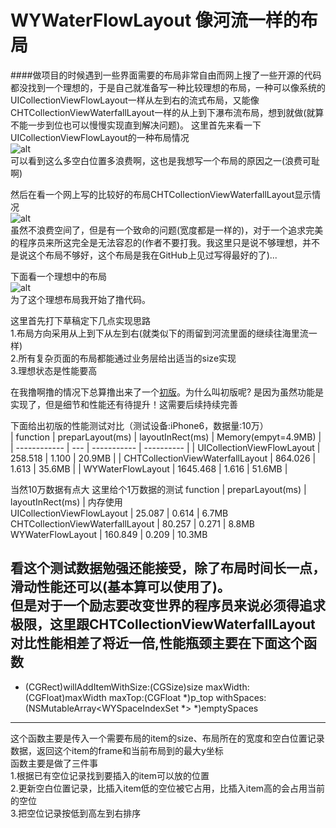 # WYWaterFlowLayout 像河流一样的布局
####做项目的时候遇到一些界面需要的布局非常自由而网上搜了一些开源的代码都没找到一个理想的，于是自己就准备写一种比较理想的布局，一种可以像系统的UICollectionViewFlowLayout一样从左到右的流式布局，又能像CHTCollectionViewWaterfallLayout一样的从上到下瀑布流布局，想到就做(就算不能一步到位也可以慢慢实现直到解决问题)。
这里首先来看一下UICollectionViewFlowLayout的一种布局情况    
![alt](UICollectionViewFlowLayout.gif)    
可以看到这么多空白位置多浪费啊，这也是我想写一个布局的原因之一(浪费可耻啊)

然后在看一个网上写的比较好的布局CHTCollectionViewWaterfallLayout显示情况    
![alt](CHTCollectionViewWaterfallLayout.gif)    
虽然不浪费空间了，但是有一个致命的问题(宽度都是一样的)，对于一个追求完美的程序员来所这完全是无法容忍的(作者不要打我。我这里只是说不够理想，并不是说这个布局不够好，这个布局是我在GitHub上见过写得最好的了)...    

下面看一个理想中的布局    
![alt](WYWaterFlowLayout.gif)    
为了这个理想布局我开始了撸代码。    

这里首先打下草稿定下几点实现思路    
1.布局方向采用从上到下从左到右(就类似下的雨留到河流里面的继续往海里流一样)    
2.所有复杂页面的布局都能通过业务层给出适当的size实现    
3.理想状态是性能要高    

在我撸啊撸的情况下总算撸出来了一个[初版](初版.zip)。为什么叫初版呢? 是因为虽然功能是实现了，但是细节和性能还有待提升！这需要后续持续完善    

下面给出初版的性能测试对比（测试设备:iPhone6，数据量:10万）    
| function                              |   preparLayout(ms)  |   layoutInRect(ms)    |    Memory(empyt=4.9MB)    |
| ------------                          |   ---               |   -----------         |    ----------             |
| UICollectionViewFlowLayout            |   258.518           |   1.100               |    20.9MB                 |
| CHTCollectionViewWaterfallLayout      |   864.026           |   1.613               |    35.6MB                 |
| WYWaterFlowLayout                     |   1645.468          |   1.616               |    51.6MB                 |

当然10万数据有点大  这里给个1万数据的测试
function                              |   preparLayout(ms)  |   layoutInRect(ms)    |    内存使用             
UICollectionViewFlowLayout            |   25.087            |   0.614               |    6.7MB
CHTCollectionViewWaterfallLayout      |   80.257            |   0.271               |    8.8MB
WYWaterFlowLayout                     |   160.849           |   0.209               |    10.3MB

看这个测试数据勉强还能接受，除了布局时间长一点，滑动性能还可以(基本算可以使用了)。    
但是对于一个励志要改变世界的程序员来说必须得追求极限，这里跟CHTCollectionViewWaterfallLayout对比性能相差了将近一倍,性能瓶颈主要在下面这个函数    
---
- (CGRect)willAddItemWithSize:(CGSize)size maxWidth:(CGFloat)maxWidth maxTop:(CGFloat *)p_top withSpaces:(NSMutableArray<WYSpaceIndexSet *> *)emptySpaces
---
这个函数主要是传入一个需要布局的item的size、布局所在的宽度和空白位置记录数据，返回这个item的frame和当前布局到的最大y坐标    
函数主要是做了三件事    
1.根据已有空位记录找到要插入的item可以放的位置    
2.更新空白位置记录，比插入item低的空位被它占用，比插入item高的会占用当前的空位    
3.把空位记录按低到高左到右排序    

